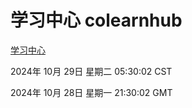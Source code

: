 # 学习中心 colearnhub
[学习中心](http://219.139.197.74:56308/colearnhub/)

2024年 10月 29日 星期二 05:30:02 CST

2024年 10月 28日 星期一 21:30:02 GMT
